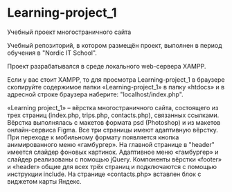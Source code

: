 # Learning-project_1
Учебный проект многостраничного сайта

Учебный репозиторий, в котором размещён проект, выполнен в период обучения в "Nordic IT School".

Проект разрабатывался в среде локального web-сервера XAMPP.

Если у вас стоит XAMPP, то для просмотра Learning-project_1 в браузере скопируйте содержимое папки «Learning-project_1» в папку «htdoсs» и в адресной строке браузера наберите: "localhost/index.php".

«Learning project_1» – вёрстка многостраничного сайта, состоящего из трех страниц (index.php, trips.php, contacts.php), связанных ссылками. Вёрстка выполнялась с макетов формата psd (Photoshop) и из макетов онлайн-сервиса Figma. Все три страницы имеют адаптивную вёрстку. При переходе к мобильному формату появляется кнопка анимированного меню «гамбургер». На главной странице в "header" имеется слайдер фоновых картинок. Адаптивное меню «гамбургер» и слайдер реализованы с помощью jQuery. Компоненты вёрстки «footer» и «header» общие для всех трёх страниц и подключаются с помощью инструкции include. На странице «contacts.php» вставлен блок с виджетом карты Яндекс.
